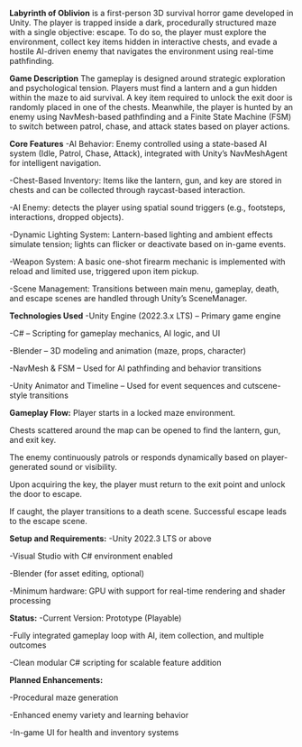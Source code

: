 
**Labyrinth of Oblivion**
is a first-person 3D survival horror game developed in Unity. The player is trapped inside a dark, procedurally structured maze with a single objective: escape. To do so, the player must explore the environment, 
collect key items hidden in interactive chests, and evade a hostile AI-driven enemy that navigates the environment using real-time pathfinding.

**Game Description**
The gameplay is designed around strategic exploration and psychological tension. Players must find a lantern and a gun hidden within the maze to aid survival.
A key item required to unlock the exit door is randomly placed in one of the chests. Meanwhile, the player is hunted by an enemy using NavMesh-based pathfinding and a Finite State Machine (FSM) to switch between patrol, chase, and attack states based on player actions.

**Core Features**
-AI Behavior: Enemy controlled using a state-based AI system (Idle, Patrol, Chase, Attack), integrated with Unity’s NavMeshAgent for intelligent navigation.

-Chest-Based Inventory: Items like the lantern, gun, and key are stored in chests and can be collected through raycast-based interaction.

-AI Enemy: detects the player using spatial sound triggers (e.g., footsteps, interactions, dropped objects).

-Dynamic Lighting System: Lantern-based lighting and ambient effects simulate tension; lights can flicker or deactivate based on in-game events.

-Weapon System: A basic one-shot firearm mechanic is implemented with reload and limited use, triggered upon item pickup.

-Scene Management: Transitions between main menu, gameplay, death, and escape scenes are handled through Unity’s SceneManager.

**Technologies Used**
-Unity Engine (2022.3.x LTS) – Primary game engine

-C# – Scripting for gameplay mechanics, AI logic, and UI

-Blender – 3D modeling and animation (maze, props, character)

-NavMesh & FSM – Used for AI pathfinding and behavior transitions

-Unity Animator and Timeline – Used for event sequences and cutscene-style transitions


**Gameplay Flow:**
Player starts in a locked maze environment.

Chests scattered around the map can be opened to find the lantern, gun, and exit key.

The enemy continuously patrols or responds dynamically based on player-generated sound or visibility.

Upon acquiring the key, the player must return to the exit point and unlock the door to escape.

If caught, the player transitions to a death scene. Successful escape leads to the escape scene.

**Setup and Requirements:**
-Unity 2022.3 LTS or above

-Visual Studio with C# environment enabled

-Blender (for asset editing, optional)

-Minimum hardware: GPU with support for real-time rendering and shader processing

**Status:**
-Current Version: Prototype (Playable)

-Fully integrated gameplay loop with AI, item collection, and multiple outcomes

-Clean modular C# scripting for scalable feature addition

**Planned Enhancements:**

-Procedural maze generation

-Enhanced enemy variety and learning behavior

-In-game UI for health and inventory systems


